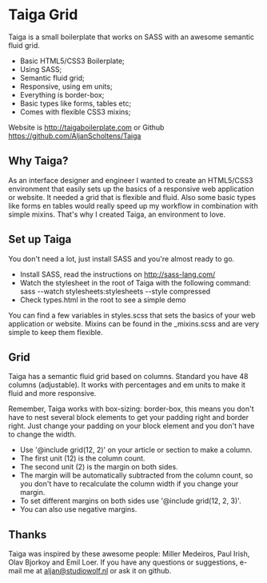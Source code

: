 Taiga Grid
====================

Taiga is a small boilerplate that works on SASS with an awesome semantic fluid grid.

* Basic HTML5/CSS3 Boilerplate;
* Using SASS;
* Semantic fluid grid;
* Responsive, using em units;
* Everything is border-box;
* Basic types like forms, tables etc;
* Comes with flexible CSS3 mixins;

Website is http://taigaboilerplate.com or Github https://github.com/AljanScholtens/Taiga

Why Taiga?
---------------------

As an interface designer and engineer I wanted to create an HTML5/CSS3 environment that easily sets up the basics of a responsive web application or website. It needed a grid that is flexible and fluid. Also some basic types like forms en tables would really speed up my workflow in combination with simple mixins. That's why I created Taiga, an environment to love.

Set up Taiga
---------------------

You don't need a lot, just install SASS and you're almost ready to go.

* Install SASS, read the instructions on http://sass-lang.com/
* Watch the stylesheet in the root of Taiga with the following command: sass --watch stylesheets:stylesheets --style compressed
* Check types.html in the root to see a simple demo

You can find a few variables in styles.scss that sets the basics of your web application or website. 
Mixins can be found in the _mixins.scss and are very simple to keep them flexible.

Grid
---------------------

Taiga has a semantic fluid grid based on columns. Standard you have 48 columns (adjustable).
It works with percentages and em units to make it fluid and more responsive.

Remember, Taiga works with box-sizing: border-box, this means you don't have to nest several block elements to get your padding right and border right. 
Just change your padding on your block element and you don't have to change the width.

* Use '@include grid(12, 2)' on your article or section to make a column. 
* The first unit (12) is the column count.
* The second unit (2) is the margin on both sides.
* The margin will be automatically subtracted from the column count, so you don't have to recalculate the column width if you change your margin.
* To set different margins on both sides use '@include grid(12, 2, 3)'.
* You can also use negative margins.

Thanks
---------------------
Taiga was inspired by these awesome people: Miller Medeiros, Paul Irish, Olav Bjorkoy and Emil Loer.
If you have any questions or suggestions, e-mail me at aljan@studiowolf.nl or ask it on github.